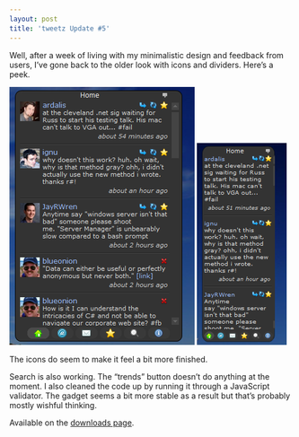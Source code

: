 ```yaml
---
layout: post
title: 'tweetz Update #5'
---
```

Well, after a week of living with my minimalistic design and feedback from users, I’ve gone back to the older look with icons and dividers. Here’s a peek.

[![tweetz undocked](/cdn/images/blog/tweetzUpdate5_10AA2/tweetz2_thumb.png)](/cdn/images/blog/tweetzUpdate5_10AA2/tweetz2.png) [![tweetz docked](/cdn/images/blog/tweetzUpdate5_10AA2/tweetz_thumb.png)](/cdn/images/blog/tweetzUpdate5_10AA2/tweetz.png)

The icons do seem to make it feel a bit more finished.

Search is also working. The “trends” button doesn’t do anything at the moment. I also cleaned the code up by running it through a JavaScript validator. The gadget seems a bit more stable as a result but that’s probably mostly wishful thinking.

Available on the [downloads page](/downloads).
